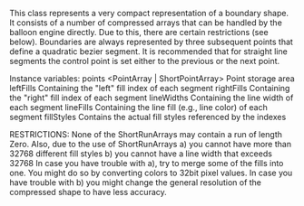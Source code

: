 This class represents a very compact representation of a boundary shape. It consists of a number of compressed arrays that can be handled by the balloon engine directly. Due to this, there are certain restrictions (see below). Boundaries are always represented by three subsequent points that define a quadratic bezier segment. It is recommended that for straight line segments the control point is set either to the previous or the next point.

Instance variables:
	points		<PointArray | ShortPointArray>	Point storage area
	leftFills		<ShortRunArray>	Containing the "left" fill index of each segment
	rightFills	<ShortRunArray>	Containing the "right" fill index of each segment
	lineWidths	<ShortRunArray>	Containing the line width of each segment
	lineFills		<ShortRunArray>	Containing the line fill (e.g., line color) of each segment
	fillStyles	<Collections>			Contains the actual fill styles referenced by the indexes

RESTRICTIONS:
None of the ShortRunArrays may contain a run of length Zero.
Also, due to the use of ShortRunArrays 
	a) you cannot have more than 32768 different fill styles
	b) you cannot have a line width that exceeds 32768
In case you have trouble with a), try to merge some of the fills into one. You might do so by converting colors to 32bit pixel values. In case you have trouble with b) you might change the general resolution of the compressed shape to have less accuracy.
